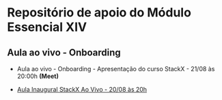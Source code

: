 # Repositório de apoio do Módulo Essencial XIV

## Aula ao vivo - Onboarding

- Aula ao vivo - Onboarding - Apresentação do curso StackX - 21/08 às 20:00h **(Meet)**

- [Aula Inaugural StackX Ao Vivo - 20/08 às 20h](https://www.youtube.com/live/4uf9AS72x5s)
